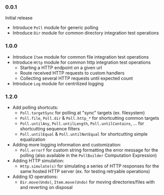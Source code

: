 ### 0.0.1

Initial release

- Introduce `Poll` module for generic polling
- Introduce `Dir` module for common directory integration test operations

### 1.0.0

- Introduce `Item` module for common file integration test operations
- Introduce `Http` module for common http integration test operations
  - Starting a HTTP endpoint on a given url
  - Route received HTTP requests to custom handlers
  - Collecting several HTTP requests until expected count
- Introduce `Log` module for centrilized logging

### 1.2.0

- Add polling shortcuts:
  - `Poll.targetSync` for polling at "sync" targets (ex. filesystem)
  - `Poll.file`, `Poll.dir` & `Poll.http_*` for shortcutting common targets
  - `Poll.untilAny`, `Poll.untilLength`, `Poll.untilContains`, ... for shortcutting sequence filters
  - `Poll.untilEqual` & `Poll.untilNotEqual` for shortcutting simple equalization
- Adding more logging information and customization:
  - `Poll.errorf` for custom string formatting the error message for the polling (also available in the `PollBuilder` Computation Expression)
- Adding HTTP simulation:
  - `Http.simulate(s)` for simulating a series of HTTP responses for the same hosted HTTP server (ex. for testing retryable operations)
- Adding IO operations:
  - `Dir.move(Undo)`, `Item.move(Undo)` for moving directories/files with and reverting on disposal
